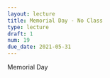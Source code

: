 ```yaml
---
layout: lecture
title: Memorial Day - No Class
type: lecture
draft: 1
num: 19
due_date: 2021-05-31
---
```


Memorial Day
